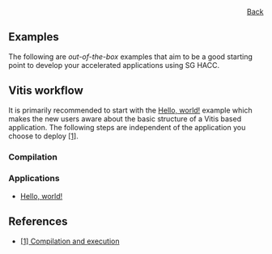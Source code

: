 <div id="readme" class="Box-body readme blob js-code-block-container">
<article class="markdown-body entry-content p-3 p-md-6" itemprop="text">
<p align="right">
<a href="https://github.com/fpgasystems/hacc/blob/main/README.md">Back</a>
</p>

# Examples

The following are *out-of-the-box* examples that aim to be a good starting point to develop your accelerated applications using SG HACC.

## Vitis workflow
It is primarily recommended to start with the [Hello, world!](../docs/vocabulary.md#hello-world) example which makes the new users aware about the basic structure of a Vitis based application. The following steps are independent of the application you choose to deploy [[1]](#references).

### Compilation

### Applications

* [Hello, world!](./vitis_workflow/hello_world/README.md)

## References
* [[1] Compilation and execution](https://xilinx.github.io/Vitis_Accel_Examples/2022.1/html/compile_execute.html)